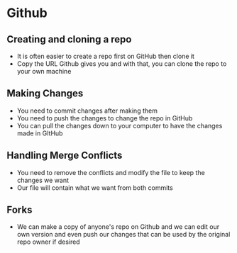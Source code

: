# Github

## Creating and cloning a repo

- It is often easier to create a repo first on GitHub then clone it
- Copy the URL Github gives you and with that, you can clone the repo to your own machine

## Making Changes

- You need to commit changes after making them
- You need to push the changes to change the repo in GitHub
- You can pull the changes down to your computer to have the changes made in GItHub

## Handling Merge Conflicts

- You need to remove the conflicts and modify the file to keep the changes we want
- Our file will contain what we want from both commits

## Forks

- We can make a copy of anyone's repo on Github and we can edit our own version and even push our changes that can be used by the original repo owner if desired
